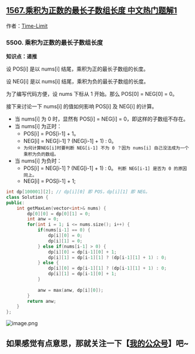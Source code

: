 ## [1567.乘积为正数的最长子数组长度 中文热门题解1](https://leetcode.cn/problems/maximum-length-of-subarray-with-positive-product/solutions/100000/di-tui-jiu-wan-shi-liao-ju-hao-li-jie-by-time-limi)

作者：[Time-Limit](https://leetcode.cn/u/Time-Limit)

### 5500. 乘积为正数的最长子数组长度
**知识点：递推**

设 POS[i] 是以 nums[i] 结尾，乘积为正的最长子数组的长度。

设 NEG[i] 是以 nums[i] 结尾，乘积为负的最长子数组的长度。

为了编写代码方便，设 nums 下标从 1 开始。那么 POS[0] = NEG[0] = 0。

接下来讨论一下 nums[i] 的值如何影响 POS[i] 及 NEG[i] 的计算。
* 当 nums[i] 为 0 时，显然有 POS[i] = NEG[i] = 0，即这样的子数组不存在。
* 当 nums[i] 为正时：
  * POS[i] = POS[i-1] + 1。
  * NEG[i] = NEG[i-1] ? (NEG[i-1] + 1) : 0。
  * `为何计算NEG[i]时要判断 NEG[i-1] 不为 0 ？因为 nums[i] 自己没法成为一个乘积为负的数组。`
* 当 nums[i] 为负时：
  * POS[i] = NEG[i-1] ? (NEG[i-1] + 1) : 0。 `判断 NEG[i-1] 是否为 0 的原因同上。`
  * NEG[i] = POS[i-1] + 1;

```cpp
int dp[100001][2]; // dp[i][0] 即 POS，dp[i][1] 即 NEG。
class Solution {
public:
    int getMaxLen(vector<int>& nums) {
        dp[0][0] = dp[0][1] = 0;
        int anw = 0;
        for(int i = 1; i <= nums.size(); i++) {
            if(nums[i-1] == 0) {
                dp[i][0] = 0;
                dp[i][1] = 0;
            } else if(nums[i-1] > 0) {
                dp[i][0] = dp[i-1][0] + 1;
                dp[i][1] = dp[i-1][1] ? (dp[i-1][1] + 1) : 0;
            } else {
                dp[i][0] = dp[i-1][1] ? (dp[i-1][1] + 1) : 0;
                dp[i][1] = dp[i-1][0] + 1;
            }
            
            anw = max(anw, dp[i][0]);
        }
        return anw;
    }
};
```

![image.png](https://pic.leetcode-cn.com/1598770500-jZYWgm-image.png)

## 如果感觉有点意思，那就关注一下【[我的公众号](https://blog.csdn.net/Time_Limit/article/details/108179387)】吧~
